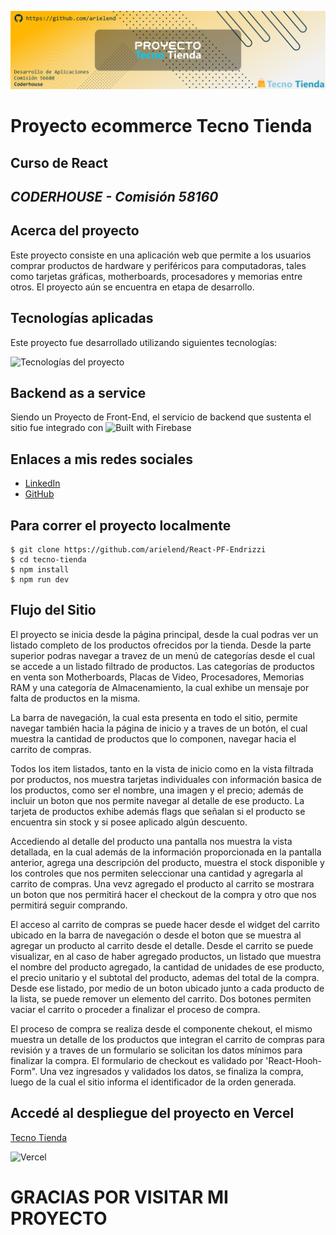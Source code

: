 ![Banner Tecno Tienda](/assets/img/headerReadme.png)
# Proyecto ecommerce Tecno Tienda
## Curso de React
## _CODERHOUSE - Comisión 58160_


## Acerca del proyecto
Este proyecto consiste en una aplicación web que permite a los usuarios comprar productos de hardware y periféricos para computadoras, tales como tarjetas gráficas, motherboards, procesadores y memorias entre otros. El proyecto aún se encuentra en etapa de desarrollo.


## Tecnologías aplicadas
Este proyecto fue desarrollado utilizando siguientes tecnologías:

![Tecnologías del proyecto](/public/images/readme/tecnologias-readme.png)

## Backend as a service
Siendo un Proyecto de Front-End, el servicio de backend que sustenta el sitio fue integrado con
![Built with Firebase](/public/images/readme/built-with-firebase.png)


## Enlaces a mis redes sociales

- [LinkedIn](https://www.linkedin.com/in/ariel-endrizzi/)
- [GitHub](https://github.com/arielend)


## Para correr el proyecto localmente

```
$ git clone https://github.com/arielend/React-PF-Endrizzi
$ cd tecno-tienda
$ npm install
$ npm run dev
```

## Flujo del Sitio
El proyecto se inicia desde la página principal, desde la cual podras ver un listado completo de los productos ofrecidos por la tienda. Desde la parte superior podras navegar a travez de un menú de categorías desde el cual se accede a un listado filtrado de productos. Las categorías de productos en venta son Motherboards, Placas de Video, Procesadores, Memorias RAM y una categoría de Almacenamiento, la cual exhibe un mensaje por falta de productos en la misma.  

La barra de navegación, la cual esta presenta en todo el sitio, permite navegar también hacia la página de inicio y a traves de un botón, el cual muestra la cantidad de productos que lo componen, navegar hacia el carrito de compras.  

Todos los item listados, tanto en la vista de inicio como en la vista filtrada por productos, nos muestra tarjetas individuales con información basica de los productos, como ser el nombre, una imagen y el precio; además de incluir un boton que nos permite navegar al detalle de ese producto. La tarjeta de productos exhibe además flags que señalan si el producto se encuentra sin stock y si posee aplicado algún descuento.  

Accediendo al detalle del producto una pantalla nos muestra la vista detallada, en la cual además de la información proporcionada en la pantalla anterior, agrega una descripción del producto, muestra el stock disponible y los controles que nos permiten seleccionar una cantidad y agregarla al carrito de compras. Una vevz agregado el producto al carrito se mostrara un boton que nos permitirá hacer el checkout de la compra y otro que nos permitirá seguir comprando.  


El acceso al carrito de compras se puede hacer desde el widget del carrito ubicado en la barra de navegación o desde el boton que se muestra al agregar un producto al carrito desde el detalle. Desde el carrito se puede visualizar, en al caso de haber agregado productos, un listado que muestra el nombre del producto agregado, la cantidad de unidades de ese producto, el precio unitario y el subtotal del producto, ademas del total de la compra. Desde ese listado, por medio de un boton ubicado junto a cada producto de la lista, se puede remover un elemento del carrito. Dos botones permiten vaciar el carrito o proceder a finalizar el proceso de compra.

El proceso de compra se realiza desde el componente chekout, el mismo muestra un detalle de los productos que integran el carrito de compras para revisión y a traves de un formulario se solicitan los datos mínimos para finalizar la compra. El formulario de checkout es validado por 'React-Hooh-Form". Una vez ingresados y validados los datos, se finaliza la compra, luego de la cual el sitio informa el identificador de la orden generada.

## Accedé al despliegue del proyecto en Vercel
[Tecno Tienda](https://react-pf-endrizzi.vercel.app/)

![Vercel](/public/images/readme/vercel.png)

# GRACIAS POR VISITAR MI PROYECTO
